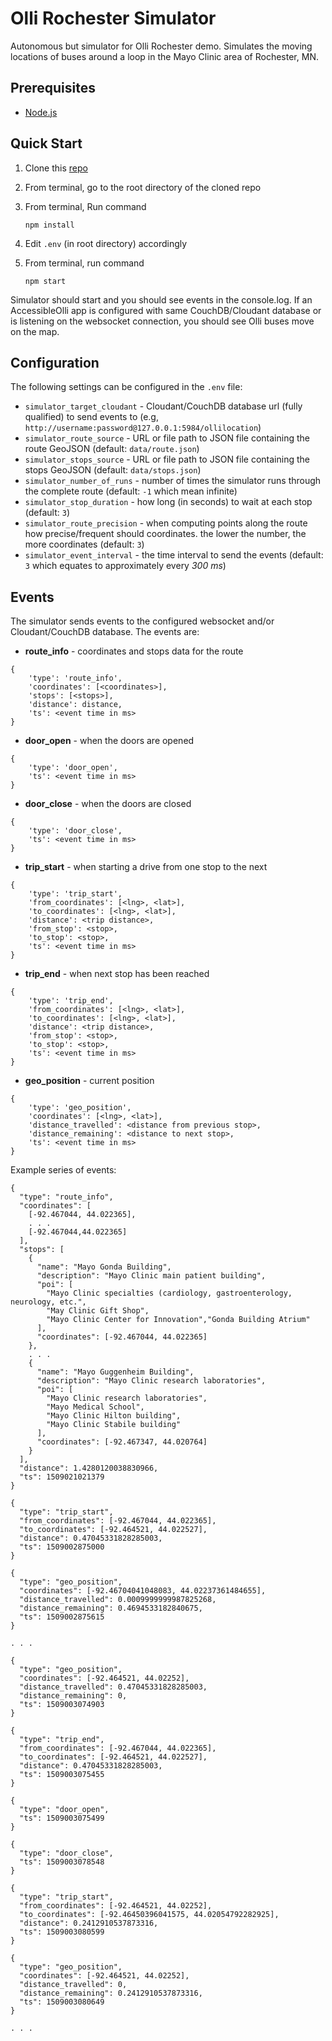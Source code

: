 # Olli Rochester Simulator

Autonomous but simulator for Olli Rochester demo. Simulates the moving locations of buses around a loop in the Mayo Clinic area of Rochester, MN.

## Prerequisites

* [Node.js](https://nodejs.org/en/download/)

## Quick Start

1. Clone this [repo](https://github.com/AccessibleOlli/olli-sim)
1. From terminal, go to the root directory of the cloned repo
1. From terminal, Run command

    `npm install`

1. Edit `.env` (in root directory) accordingly
1. From terminal,  run command

    `npm start`

Simulator should start and you should see events in the console.log. If an AccessibleOlli app is configured with same CouchDB/Cloudant database or is listening on the websocket connection, you should see Olli buses move on the map.

## Configuration

The following settings can be configured in the `.env` file:

* `simulator_target_cloudant` -  Cloudant/CouchDB database url (fully qualified) to send events to (e.g, `http://username:password@127.0.0.1:5984/ollilocation`)
* `simulator_route_source` - URL or file path to JSON file containing the route GeoJSON (default: `data/route.json`)
* `simulator_stops_source` - URL or file path to JSON file containing the stops GeoJSON (default: `data/stops.json`)
* `simulator_number_of_runs` - number of times the simulator runs through the complete route (default: `-1` which mean infinite)
* `simulator_stop_duration` - how long (in seconds) to wait at each stop (default: `3`)
* `simulator_route_precision` - when computing points along the route how precise/frequent should coordinates. the lower the number, the more coordinates (default: `3`)
* `simulator_event_interval` - the time interval to send the events (default: `3` which equates to approximately every _300 ms_)

## Events

The simulator sends events to the configured websocket and/or Cloudant/CouchDB database. The events are:

* __route_info__ - coordinates and stops data for the route

```
{
    'type': 'route_info',
    'coordinates': [<coordinates>],
    'stops': [<stops>],
    'distance': distance,
    'ts': <event time in ms>
}
```

* __door_open__ - when the doors are opened


```
{
    'type': 'door_open',
    'ts': <event time in ms>
}
```

* __door_close__ - when the doors are closed


```
{
    'type': 'door_close',
    'ts': <event time in ms>
}
```

* __trip_start__ - when starting a drive from one stop to the next

```
{
    'type': 'trip_start',
    'from_coordinates': [<lng>, <lat>],
    'to_coordinates': [<lng>, <lat>],
    'distance': <trip distance>,
    'from_stop': <stop>,
    'to_stop': <stop>,
    'ts': <event time in ms>
}
```

* __trip_end__ - when next stop has been reached

```
{
    'type': 'trip_end',
    'from_coordinates': [<lng>, <lat>],
    'to_coordinates': [<lng>, <lat>],
    'distance': <trip distance>,
    'from_stop': <stop>,
    'to_stop': <stop>,
    'ts': <event time in ms>
}
```

* __geo_position__ - current position

```
{
    'type': 'geo_position',
    'coordinates': [<lng>, <lat>],
    'distance_travelled': <distance from previous stop>,
    'distance_remaining': <distance to next stop>,
    'ts': <event time in ms>
}
```

Example series of events:

```
{
  "type": "route_info",
  "coordinates": [
    [-92.467044, 44.022365],
    . . .
    [-92.467044,44.022365]
  ],
  "stops": [
    {
      "name": "Mayo Gonda Building",
      "description": "Mayo Clinic main patient building",
      "poi": [
        "Mayo Clinic specialties (cardiology, gastroenterology, neurology, etc.",
        "May Clinic Gift Shop",
        "Mayo Clinic Center for Innovation","Gonda Building Atrium"
      ],
      "coordinates": [-92.467044, 44.022365]
    },
    . . .
    {
      "name": "Mayo Guggenheim Building",
      "description": "Mayo Clinic research laboratories",
      "poi": [
        "Mayo Clinic research laboratories",
        "Mayo Medical School",
        "Mayo Clinic Hilton building",
        "Mayo Clinic Stabile building"
      ],
      "coordinates": [-92.467347, 44.020764]
    }
  ],
  "distance": 1.4280120038830966,
  "ts": 1509021021379
}

{
  "type": "trip_start",
  "from_coordinates": [-92.467044, 44.022365],
  "to_coordinates": [-92.464521, 44.022527],
  "distance": 0.47045331828285003,
  "ts": 1509002875000
}

{
  "type": "geo_position",
  "coordinates": [-92.46704041048083, 44.02237361484655],
  "distance_travelled": 0.0009999999987825268,
  "distance_remaining": 0.4694533182840675,
  "ts": 1509002875615
}

. . .

{
  "type": "geo_position",
  "coordinates": [-92.464521, 44.02252],
  "distance_travelled": 0.47045331828285003,
  "distance_remaining": 0,
  "ts": 1509003074903
}

{
  "type": "trip_end",
  "from_coordinates": [-92.467044, 44.022365],
  "to_coordinates": [-92.464521, 44.022527],
  "distance": 0.47045331828285003,
  "ts": 1509003075455
}

{
  "type": "door_open",
  "ts": 1509003075499
}

{
  "type": "door_close",
  "ts": 1509003078548
}

{
  "type": "trip_start",
  "from_coordinates": [-92.464521, 44.02252],
  "to_coordinates": [-92.46450396041575, 44.02054792282925],
  "distance": 0.2412910537873316,
  "ts": 1509003080599
}

{
  "type": "geo_position",
  "coordinates": [-92.464521, 44.02252],
  "distance_travelled": 0,
  "distance_remaining": 0.2412910537873316,
  "ts": 1509003080649
}

. . .
```
